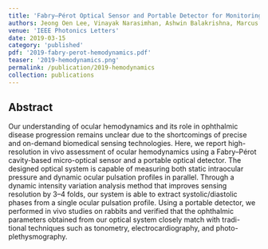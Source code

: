 ```yaml
---
title: 'Fabry–Pérot Optical Sensor and Portable Detector for Monitoring High-Resolution Ocular Hemodynamics'
authors: Jeong Oen Lee, Vinayak Narasimhan, Ashwin Balakrishna, Marcus R. Smith, Juan Du, David Sretavan, Hyuck Choo
venue: 'IEEE Photonics Letters'
date: 2019-03-15
category: 'published'
pdf: '2019-fabry-perot-hemodynamics.pdf'
teaser: '2019-hemodynamics.png'
permalink: /publication/2019-hemodynamics
collection: publications
---
```


Abstract
-------
Our understanding of ocular hemodynamics and its role in ophthalmic disease progression remains unclear due to the shortcomings of precise and on-demand biomedical sensing technologies. Here, we report high-resolution in vivo assessment of ocular hemodynamics using a Fabry–Pérot cavity-based micro-optical sensor and a portable optical detector. The designed optical system is capable of measuring both static intraocular pressure and dynamic ocular pulsation profiles in parallel. Through a dynamic intensity variation analysis method that improves sensing resolution by 3–4 folds, our system is able to extract systolic/diastolic phases from a single ocular pulsation profile. Using a portable detector, we performed in vivo studies on rabbits and verified that the ophthalmic parameters obtained from our optical system closely match with tradi- tional techniques such as tonometry, electrocardiography, and photo-plethysmography.

